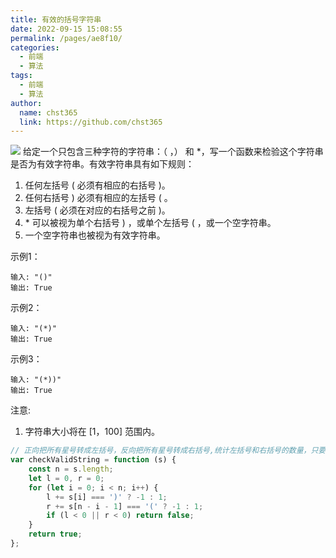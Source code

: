 ```yaml
---
title: 有效的括号字符串
date: 2022-09-15 15:08:55
permalink: /pages/ae8f10/
categories: 
  - 前端
  - 算法
tags: 
  - 前端
  - 算法
author: 
  name: chst365
  link: https://github.com/chst365
---
```

![](https://cdn.jsdelivr.net/gh/chst365/bolgImgs/imgs/topImgs/231.jpg)
给定一个只包含三种字符的字符串：（ ，） 和 *，写一个函数来检验这个字符串是否为有效字符串。有效字符串具有如下规则：

1. 任何左括号 ( 必须有相应的右括号 )。
2. 任何右括号 ) 必须有相应的左括号 ( 。
3. 左括号 ( 必须在对应的右括号之前 )。
4. * 可以被视为单个右括号 ) ，或单个左括号 ( ，或一个空字符串。
5. 一个空字符串也被视为有效字符串。

示例1：
```
输入: "()"
输出: True
```
示例2：
```
输入: "(*)"
输出: True
```
示例3：
```
输入: "(*))"
输出: True
```
注意:

1. 字符串大小将在 [1，100] 范围内。

```js 
// 正向把所有星号转成左括号，反向把所有星号转成右括号,统计左括号和右括号的数量，只要有一个小于0，说明不匹配，也就不是一个有效字符串
var checkValidString = function (s) {
    const n = s.length;
    let l = 0, r = 0;
    for (let i = 0; i < n; i++) {
        l += s[i] === ')' ? -1 : 1;
        r += s[n - i - 1] === '(' ? -1 : 1;
        if (l < 0 || r < 0) return false;
    }
    return true;
};
```